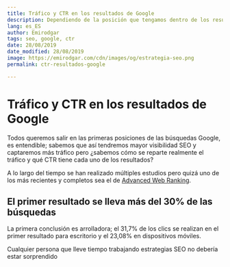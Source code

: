 ```yaml
---
title: Tráfico y CTR en los resultados de Google
description: Dependiendo de la posición que tengamos dentro de los resultados obtendremos mayor o menor tráfico
lang: es_ES
author: Emirodgar
tags: seo, google, ctr
date: 28/08/2019
date_modified: 28/08/2019
image: https://emirodgar.com/cdn/images/og/estrategia-seo.png
permalink: ctr-resultados-google

---
```


# Tráfico y CTR en los resultados de Google

Todos queremos salir en las primeras posiciones de las búsquedas Google, es entendible; sabemos que así tendremos mayor visibilidad SEO y captaremos más tráfico pero ¿sabemos cómo se reparte realmente el tráfico y qué CTR tiene cada uno de los resultados?

A lo largo del tiempo se han realizado múltiples estudios pero quizá uno de los más recientes y completos sea el de [Advanced Web Ranking](https://www.advancedwebranking.com/ctrstudy/).

## El primer resultado se lleva  más del 30% de las búsquedas

La primera conclusión es arrolladora; el 31,7% de los clics se realizan en el primer resultado para escritorio y el 23,08% en dispositivos móviles.

<amp-img alt="CTR primer resultado"
  src="https://i.imgur.com/esO1WW0.png"
  width="1132"
  height="395"
  layout="responsive">
</amp-img>

Cualquier persona que lleve tiempo trabajando estrategias SEO no debería estar sorprendido
<!--stackedit_data:
eyJoaXN0b3J5IjpbLTE3NTM1OTg0MjBdfQ==
-->